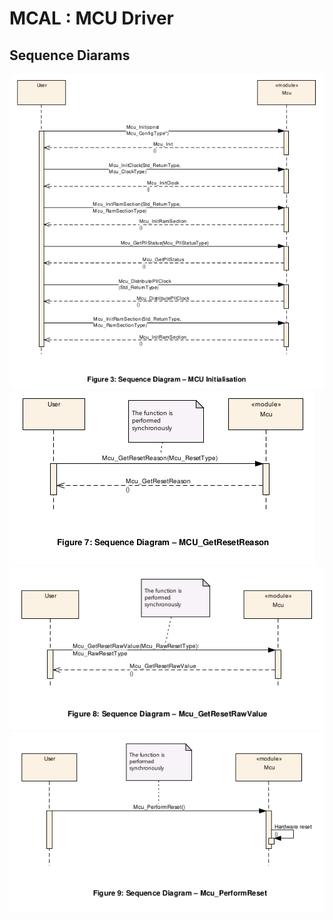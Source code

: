 # MCAL : MCU Driver

## Sequence Diarams
<img title="MCU_drv: Init seq" alt="Alt text" src="../Imgs/MCU_Driver/Seq_fig_MCU_Init.png">
<img title="MCU_drv: Reset reason " alt="Alt text" src="../Imgs/MCU_Driver/Seq_fig_MCU_rst_reason.png">
<img title="MCU_drv: Reset reason reg_val" alt="Alt text" src="../Imgs/MCU_Driver/Seq_fig_MCU_reset_reg_val.png">
<img title="MCU_drv: Reset Request" alt="Alt text" src="../Imgs/MCU_Driver/Seq_fig_MCU_rest_req.png">